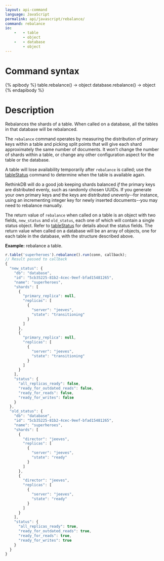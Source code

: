 ```yaml
---
layout: api-command
language: JavaScript
permalink: api/javascript/rebalance/
command: rebalance
io:
    -   - table
        - object
    -   - database
        - object
---
```

# Command syntax #

{% apibody %}
table.rebalance() &rarr; object
database.rebalance() &rarr; object
{% endapibody %}

# Description #

Rebalances the shards of a table. When called on a database, all the tables in that database will be rebalanced.

The `rebalance` command operates by measuring the distribution of primary keys within a table and picking split points that will give each shard approximately the same number of documents. It won't change the number of shards within a table, or change any other configuration aspect for the table or the database.

A table will lose availability temporarily after `rebalance` is called; use the [tableStatus](/api/javascript/table_status) command to determine when the table is available again.

RethinkDB will do a good job keeping shards balanced *if* the primary keys are distributed evenly, such as randomly chosen UUIDs. If you generate your own primary keys and the keys are distributed unevenly--for instance, using an incrementing integer key for newly inserted documents--you may need to rebalance manually.

The return value of `rebalance` when called on a table is an object with two fields, `new_status` and `old_status`, each one of which will contain a single status object. Refer to [tableStatus](/api/javascript/table_status) for details about the status fields. The return value when called on a database will be an array of objects, one for each table in the database, with the structure described above.

__Example:__ rebalance a table.

```js
r.table('superheroes').rebalance().run(conn, callback);
// Result passed to callback
{
  "new_status": {
    "db": "database",
    "id": "5cb35225-81b2-4cec-9eef-bfad15481265",
    "name": "superheroes",
    "shards": [
      {
        "primary_replica": null,
        "replicas": [
          {
            "server": "jeeves",
            "state": "transitioning"
          }
        ]
      },
      {
        "primary_replica": null,
        "replicas": [
          {
            "server": "jeeves",
            "state": "transitioning"
          }
        ]
      }
    ],
    "status": {
      "all_replicas_ready": false,
      "ready_for_outdated_reads": false,
      "ready_for_reads": false,
      "ready_for_writes": false
    }
  },
  "old_status": {
    "db": "database",
    "id": "5cb35225-81b2-4cec-9eef-bfad15481265",
    "name": "superheroes",
    "shards": [
      {
        "director": "jeeves",
        "replicas": [
          {
            "server": "jeeves",
            "state": "ready"
          }
        ]
      },
      {
        "director": "jeeves",
        "replicas": [
          {
            "server": "jeeves",
            "state": "ready"
          }
        ]
      }
    ],
    "status": {
      "all_replicas_ready": true,
      "ready_for_outdated_reads": true,
      "ready_for_reads": true,
      "ready_for_writes": true
    }
  }
}
```
